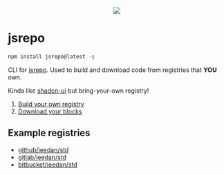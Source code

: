 <p align="center">
  <img src="https://github.com/user-attachments/assets/f1c70c20-3a4c-4d36-a21e-4d87cdf4f203">
</p>

# jsrepo

```bash
npm install jsrepo@latest -g
```

CLI for [jsrepo](https://jsrepo.dev). Used to build and download code from registries that **YOU** own.

Kinda like [shadcn-ui](https://ui.shadcn.com/) but bring-your-own registry!

1. [Build your own registry](https://jsrepo.dev/docs/setup/registry)
2. [Download your blocks](https://jsrepo.dev/docs/setup/project)

## Example registries
- [github/ieedan/std](https://github.com/ieedan/std)
- [gitlab/ieedan/std](https://gitlab.com/ieedan/std)
- [bitbucket/ieedan/std](https://bitbucket.org/ieedan/std)
